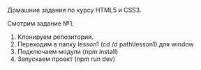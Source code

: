 Домашние задания по курсу HTML5 и CSS3.

Смотрим задание №1.
  1. Клонируем репозиторий.
  2. Переходим в папку lesson1 (cd /d path\lesson1) для window
  3. Подключаем модули (npm install)
  4. Запускаем проект (npm run dev)
